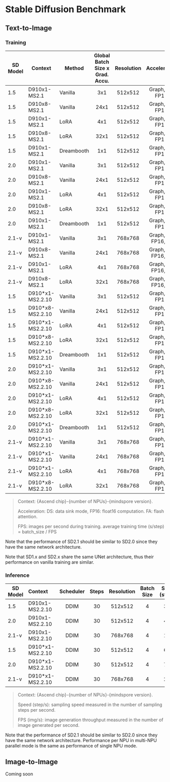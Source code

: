# Stable Diffusion Benchmark

## Text-to-Image

### Training

| SD Model      |   Context      |  Method      | Global Batch Size x Grad. Accu. |   Resolution       |   Acceleration   |   FPS (img/s)  |
|---------------|---------------|--------------|:-------------------:|:------------------:|:----------------:|:----------------:|
| 1.5           |    D910x1-MS2.1      |    Vanilla   |      3x1             |     512x512         | Graph, DS, FP16,  |       5.98          |
| 1.5           |    D910x8-MS2.1      |    Vanilla   |      24x1             |     512x512         | Graph, DS, FP16,  |       31.18          |
| 1.5           |    D910x1-MS2.1      |    LoRA      |      4x1             |     512x512         | Graph, DS, FP16,  |       8.25          |
| 1.5           |    D910x8-MS2.1      |    LoRA      |      32x1             |     512x512         | Graph, DS, FP16,  |       63.85          |
| 1.5           |    D910x1-MS2.1      |    Dreambooth      |      1x1             |     512x512         | Graph, DS, FP16,  |     2.09            |
| 2.0           |    D910x1-MS2.1       |    Vanilla      |      3x1             |     512x512         | Graph, DS, FP16,  |       6.19          |
| 2.0           |    D910x8-MS2.1       |    Vanilla      |      24x1             |     512x512         | Graph, DS, FP16,  |       33.50          |
| 2.0           |    D910x1-MS2.1       |    LoRA      |      4x1             |     512x512         | Graph, DS, FP16,  |          9.46       |
| 2.0           |    D910x8-MS2.1       |    LoRA      |      32x1             |     512x512         | Graph, DS, FP16,  |          73.51       |
| 2.0           |    D910x1-MS2.1       |    Dreambooth      |      1x1             |     512x512         | Graph, DS, FP16,  |     2.18            |
| 2.1-v           |    D910x1-MS2.1       |    Vanilla      |      3x1             |     768x768         | Graph, DS, FP16, FA  |       3.16          |
| 2.1-v           |    D910x8-MS2.1       |    Vanilla      |      24x1             |     768x768         | Graph, DS, FP16, FA  |       18.98          |
| 2.1-v           |    D910x1-MS2.1       |    LoRA      |      4x1                 |     768x768         | Graph, DS, FP16, FA  |       3.39          |
| 2.1-v           |    D910x8-MS2.1       |    LoRA      |      32x1                 |     768x768         | Graph, DS, FP16, FA  |       23.45          |
| 1.5           |    D910*x1-MS2.2.10      |    Vanilla   |      3x1             |     512x512         | Graph, DS, FP16,  |       9.22          |
| 1.5           |    D910*x8-MS2.2.10      |    Vanilla   |      24x1             |     512x512         | Graph, DS, FP16,  |      52.30          |
| 1.5           |    D910*x1-MS2.2.10      |    LoRA      |      4x1             |     512x512         | Graph, DS, FP16,  |       13.58          |
| 1.5           |    D910*x8-MS2.2.10      |    LoRA      |      32x1             |     512x512         | Graph, DS, FP16,  |       105.08          |
| 1.5           |    D910*x1-MS2.2.10      |    Dreambooth      |      1x1             |     512x512         | Graph, DS, FP16,  |       2.92          |
| 2.0           |    D910*x1-MS2.2.10       |    Vanilla      |      3x1             |     512x512         | Graph, DS, FP16,  |         10.03        |
| 2.0           |    D910*x8-MS2.2.10       |    Vanilla      |      24x1             |     512x512         | Graph, DS, FP16,  |         55.69        |
| 2.0           |    D910*x1-MS2.2.10       |    LoRA      |      4x1             |     512x512         | Graph, DS, FP16,  |            15.88     |
| 2.0           |    D910*x8-MS2.2.10       |    LoRA      |      32x1             |     512x512         | Graph, DS, FP16,  |            119.74     |
| 2.0           |    D910*x1-MS2.2.10       |    Dreambooth      |      1x1             |     512x512         | Graph, DS, FP16,  |        2.93         |
| 2.1-v           |    D910*x1-MS2.2.10       |    Vanilla      |      3x1             |     768x768         | Graph, DS, FP16,  |         5.80        |
| 2.1-v           |    D910*x1-MS2.2.10       |    Vanilla      |      24x1             |     768x768         | Graph, DS, FP16,  |         46.02        |
| 2.1-v           |    D910*x1-MS2.2.10       |    LoRA      |      4x1                 |     768x768         | Graph, DS, FP16,  |         6.65        |
| 2.1-v           |    D910*x8-MS2.2.10       |    LoRA      |      32x1                 |     768x768         | Graph, DS, FP16,  |         52.57        |
> Context: {Ascend chip}-{number of NPUs}-{mindspore version}.
>
> Acceleration: DS: data sink mode, FP16: float16 computation. FA: flash attention.
>
>FPS: images per second during training. average training time (s/step) = batch_size / FPS

Note that the performance of SD2.1 should be similar to SD2.0 since they have the same network architecture.

Note that SD1.x and SD2.x share the same UNet architecture, thus their performance on vanilla training are similar.

<!--
TB tested:
| 1.5           |    D910x1-MS2.1      |    ControlNet      |      4x1             |     512x512         | Graph, DS, FP16,  |                 |
| 2.1-v           |    D910x1-MS2.1       |    Dreambooth      |      1x1             |     768x768         | Graph, DS, FP16,  |                 |
| 1.5           |    D910*x1-MS2.2      |    ControlNet      |      4x1             |     512x512         | Graph, DS, FP16,  |                 |

Other Acceleration techniques:
Flash Attention,
-->


### Inference

| SD Model      |     Context |  Scheduler   | Steps              |  Resolution   |      Batch Size     |  Speed (step/s)     | FPS (img/s)     |
|---------------|:-----------|:------------:|:------------------:|:----------------:|:----------------:|:----------------:|:----------------:|
| 1.5           |     D910x1-MS2.2.10    |  DDIM       |   30       |    512x512         |       4          |    3.58        |       0.44       |
| 2.0           |     D910x1-MS2.2.10    |  DDIM       |   30       |    512x512         |       4          |    4.12       |        0.49       |
| 2.1-v         |     D910x1-MS2.2.10    |  DDIM       |   30       |    768x768         |       4          |     1.14     |         0.14      |
| 1.5           |     D910*x1-MS2.2.10   |  DDIM       |   30       |    512x512         |       4          |       6.19     |         0.71      |
| 2.0           |     D910*x1-MS2.2.10   |  DDIM       |   30       |    512x512         |       4          |      7.65     |         0.83      |
| 2.1-v         |     D910*x1-MS2.2.10   |  DDIM       |   30       |    768x768         |       4          |      2.79     |         0.32      |
> Context: {Ascend chip}-{number of NPUs}-{mindspore version}.
>
> Speed (step/s): sampling speed measured in the number of sampling steps per second.
>
> FPS (img/s): image generation throughput measured in the number of image generated per second.

Note that the performance of SD2.1 should be similar to SD2.0 since they have the same network architecture. Performance per NPU in multi-NPU parallel mode is the same as performance of single NPU mode.


<!--
Add a column for model/pipeline yaml config?
Mixed precision belongs to configuration
-->

## Image-to-Image

Coming soon
